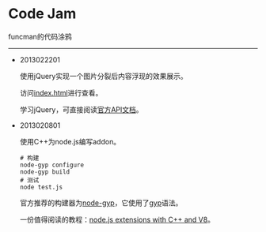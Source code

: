 Code Jam
===

funcman的代码涂鸦
***

+	2013022201

	使用jQuery实现一个图片分裂后内容浮现的效果展示。
	
	访问[index.html](./2013022201/index.html)进行查看。
	
	学习jQuery，可直接阅读[官方API文档](http://api.jquery.com)。

+	2013020801

	使用C++为node.js编写addon。

		# 构建
		node-gyp configure
		node-gyp build
		# 测试
		node test.js

	官方推荐的构建器为[node-gyp](https://github.com/TooTallNate/node-gyp)，它使用了[gyp](http://code.google.com/p/gyp/)语法。
	
	一份值得阅读的教程：[node.js extensions
with C++ and V8](http://kkaefer.github.com/node-cpp-modules/)。
